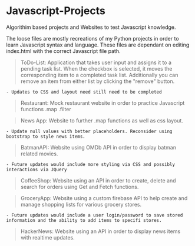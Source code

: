 # Javascript-Projects

Algorithim based projects and Websites to test Javascript knowledge. 

The loose files are mostly recreations of my Python projects in order to learn Javascript syntax and language. These files are dependant on editing index.html with the correct Javascript file path.

> ToDo-List: Application that takes user input and assigns it to a pending task list. When the checkbox is selected, it moves     the corresponding item to a completed task list. Additionally you can remove an item from either list by clicking the "remove" button.
   
    - Updates to CSS and layout need still need to be completed

> Restaurant: Mock restaurant website in order to practice Javascript functions .map .filter

> News App: Website to further .map functions as well as css layout. 
   
    - Update null values with better placeholders. Reconsider using bootstrap to style news items.
    
> BatmanAPI: Website using OMDb API in order to display batman related movies. 

    - Future updates would include more styling via CSS and possibly interactions via JQuery
    
> CoffeeShop: Website using an API in order to create, delete and search for orders using Get and Fetch functions.

> GroceryApp: Website using a custom firebase API to help create and manage shopping lists for various grocery stores. 

    - Future updates would include a user login/password to save stored information and the ability to add items to specifi stores.
 
> HackerNews: Website using an API in order to display news items with realtime updates.
